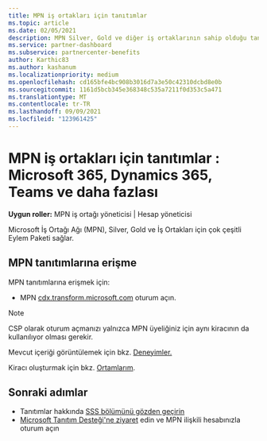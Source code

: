 ```yaml
---
title: MPN iş ortakları için tanıtımlar
ms.topic: article
ms.date: 02/05/2021
description: MPN Silver, Gold ve diğer iş ortaklarının sahip olduğu tanıtımları Eylem Paketi öğrenin.
ms.service: partner-dashboard
ms.subservice: partnercenter-benefits
author: Karthic83
ms.author: kashanum
ms.localizationpriority: medium
ms.openlocfilehash: cd165bfe4bc908b3016d7a3e50c42310dcbd8e0b
ms.sourcegitcommit: 1161d5bcb345e368348c535a7211f0d353c5a471
ms.translationtype: MT
ms.contentlocale: tr-TR
ms.lasthandoff: 09/09/2021
ms.locfileid: "123961425"
---
```

# <a name="demos-for-mpn-partners--microsoft-365-dynamics-365-teams-and-more"></a>MPN iş ortakları için tanıtımlar : Microsoft 365, Dynamics 365, Teams ve daha fazlası

**Uygun roller:** MPN iş ortağı yöneticisi | Hesap yöneticisi

Microsoft İş Ortağı Ağı (MPN), Silver, Gold ve İş Ortakları için çok çeşitli Eylem Paketi sağlar.

## <a name="access-mpn-demos"></a>MPN tanıtımlarına erişme

MPN tanıtımlarına erişmek için:

- MPN [cdx.transform.microsoft.com](https://cdx.transform.microsoft.com/) oturum açın.

>[!NOTE]
>CSP olarak oturum açmanızı yalnızca MPN üyeliğiniz için aynı kiracının da kullanılıyor olması gerekir.

Mevcut içeriği görüntülemek için bkz. [Deneyimler.](https://cdx.transform.microsoft.com/experiences)

Kiracı oluşturmak için bkz. [Ortamlarım](https://cdx.transform.microsoft.com/my-tenants).

## <a name="next-steps"></a>Sonraki adımlar

- Tanıtımlar hakkında [SSS bölümünü gözden geçirin](https://cdx.transform.microsoft.com/help/faq)
- [Microsoft Tanıtım Desteği'ne ziyaret](https://cdx.transform.microsoft.com/submit-request) edin ve MPN ilişkili hesabınızla oturum açın
